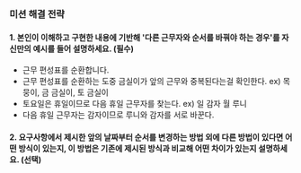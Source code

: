 ### 미션 해결 전략

#### 1. 본인이 이해하고 구현한 내용에 기반해 '다른 근무자와 순서를 바꿔야 하는 경우'를 자신만의 예시를 들어 설명하세요. (필수)

- 근무 편성표를 순환합니다.
- 근무 편성표를 순환하는 도중 금실이가 앞의 근무와 중복된다는걸 확인한다. ex) 목 뭉이, 금 금실이, 토 금실이
- 토요일은 휴일이므로 다음 휴일 근무자를 찾는다. ex) 일 감자 월 루니
- 다음 휴일 근무자는 감자이므로 루니와 감자를 서로 바꾼다.

#### 2. 요구사항에서 제시한 앞의 날짜부터 순서를 변경하는 방법 외에 다른 방법이 있다면 어떤 방식이 있는지, 이 방법은 기존에 제시된 방식과 비교해 어떤 차이가 있는지 설명하세요. (선택)
